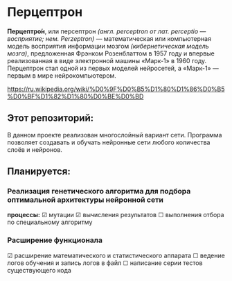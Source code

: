 # Перцептрон
**Перцептро́н**, или персептрон *(англ. perceptron от лат. perceptio — восприятие; нем. Perzeptron)* — математическая или компьютерная модель восприятия информации мозгом *(кибернетическая модель мозга)*, предложенная Фрэнком Розенблаттом в 1957 году и впервые реализованная в виде электронной машины «Марк-1» в 1960 году. Перцептрон стал одной из первых моделей нейросетей, а «Марк-1» — первым в мире нейрокомпьютером.

https://ru.wikipedia.org/wiki/%D0%9F%D0%B5%D1%80%D1%86%D0%B5%D0%BF%D1%82%D1%80%D0%BE%D0%BD

## Этот репозиторий:
В данном проекте реализован многослойный вариант сети. Программа позволяет создавать и обучать нейронные сети любого количества слоёв и нейронов.

## Планируется:
 ### Реализация генетического алгоритма для подбора оптимальной архитектуры нейронной сети
  **процессы:**
   ☑ мутации
   ☑ вычисления результатов
   ☐ выполнения отбора по специальному алгоритму
   
 ### Расширение функционала
  ☑ расширение математического и статистического аппарата
  ☐ ведение логов обучения и запись логов в файл
  ☐ написание серии тестов существующего кода
